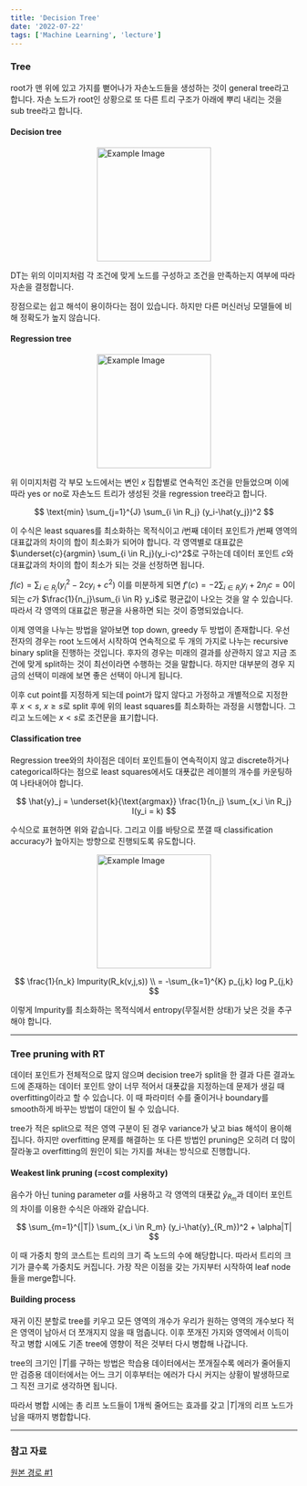 ```yaml
---
title: 'Decision Tree'
date: '2022-07-22'
tags: ['Machine Learning', 'lecture']
---
```


### Tree

root가 맨 위에 있고 가지를 뻗어나가 자손노드들을 생성하는 것이 general tree라고 합니다. 자손 노드가 root인 상황으로 또 다른 트리 구조가 아래에 뿌리 내리는 것을 sub tree라고 합니다.

#### Decision tree

<img src="https://cdn-ildoenj.nitrocdn.com/cspHczubSJxydpVepnzkBXUBiIwgOhZL/assets/images/optimized/rev-9cfbcc4/www.displayr.com/wp-content/uploads/2018/07/what-is-a-decision-tree.png" alt="Example Image" style="display: block; margin: 0 auto; height:200;" />

DT는 위의 이미지처럼 각 조건에 맞게 노드를 구성하고 조건을 만족하는지 여부에 따라 자손을 결정합니다.

장점으로는 쉽고 해석이 용이하다는 점이 있습니다. 하지만 다른 머신러닝 모델들에 비해 정확도가 높지 않습니다.

#### Regression tree

<img src="https://www.mathworks.com/help/stats/simpleregressiontree.png" alt="Example Image" style="display: block; margin: 0 auto; height:200;" />

위 이미지처럼 각 부모 노드에서는 변인 $x$ 집합별로 연속적인 조건을 만들었으며 이에 따라 yes or no로 자손노드 트리가 생성된 것을 regression tree라고 합니다.

$$
\text{min} \sum_{j=1}^{J} \sum_{i \in R_j} (y_i-\hat{y_j})^2
$$

이 수식은 least squares를 최소화하는 목적식이고 $i$번째 데이터 포인트가 $j$번째 영역의 대표값과의 차이의 합이 최소화가 되어야 합니다. 각 영역별로 대표값은 $\underset{c}{argmin} \sum_{i \in R_j}(y_i-c)^2$로 구하는데 데이터 포인트 $c$와 대표값과의 차이의 합이 최소가 되는 것을 선정하면 됩니다.

$f(c) = \sum_{i \in R_j} (y_i^2 - 2cy_i + c^2)$ 이를 미분하게 되면 $f'(c) = - 2 \sum_{i \in R_j} y_i + 2n_j c = 0$이 되는 $c$가 $\frac{1}{n_j}\sum_{i \in R} y_i$로 평균값이 나오는 것을 알 수 있습니다. 따라서 각 영역의 대표값은 평균을 사용하면 되는 것이 증명되었습니다.

이제 영역을 나누는 방법을 알아보면 top down, greedy 두 방법이 존재합니다. 우선 전자의 경우는 root 노드에서 시작하여 연속적으로 두 개의 가지로 나누는 recursive binary split을 진행하는 것입니다. 후자의 경우는 미래의 결과를 상관하지 않고 지금 조건에 맞게 split하는 것이 최선이라면 수행하는 것을 말합니다. 하지만 대부분의 경우 지금의 선택이 미래에 보면 좋은 선택이 아니게 됩니다.

이후 cut point를 지정하게 되는데 point가 많지 않다고 가정하고 개별적으로 지정한 후 $x < s$, $x \ge s$로 split 후에 위의 least squares를 최소화하는 과정을 시행합니다. 그리고 노드에는 $x < s$로 조건문을 표기합니다.

#### Classification tree

Regression tree와의 차이점은 데이터 포인트들이 연속적이지 않고 discrete하거나 categorical하다는 점으로 least squares에서도 대푯값은 레이블의 개수를 카운팅하여 나타내어야 합니다.

$$
\hat{y}_j = \underset{k}{\text{argmax}} \frac{1}{n_j} \sum_{x_i \in R_j} I(y_i = k)
$$

수식으로 표현하면 위와 같습니다. 그리고 이를 바탕으로 쪼갤 때 classification accuracy가 높아지는 방향으로 진행되도록 유도합니다.

<img src="https://miro.medium.com/1*M15RZMSk8nGEyOnD8haF-A.png" alt="Example Image" style="display: block; margin: 0 auto; height:200;" />

$$
\frac{1}{n_k} Impurity(R_k(v,j,s)) \\
= -\sum_{k=1}^{K} p_{j,k} log P_{j,k}
$$

이렇게 Impurity를 최소화하는 목적식에서 entropy(무질서한 상태)가 낮은 것을 추구해야 합니다.

---

### Tree pruning with RT

데이터 포인트가 전체적으로 많지 않으며 decision tree가 split을 한 결과 다른 결과노드에 존재하는 데이터 포인트 양이 너무 적어서 대푯값을 지정하는데 문제가 생길 때 overfitting이라고 할 수 있습니다. 이 때 파라미터 수를 줄이거나 boundary를 smooth하게 바꾸는 방법이 대안이 될 수 있습니다.

tree가 적은 split으로 적은 영역 구분이 된 경우 variance가 낮고 bias 해석이 용이해집니다. 하지만 overfitting 문제를 해결하는 또 다른 방법인 pruning은 오히려 더 많이 잘라놓고 overfitting의 원인이 되는 가지를 쳐내는 방식으로 진행합니다.

#### Weakest link pruning (=cost complexity)

음수가 아닌 tuning parameter $\alpha$를 사용하고 각 영역의 대푯값 $\hat{y}_{R_m}$과 데이터 포인트의 차이를 이용한 수식은 아래와 같습니다.

$$
\sum_{m=1}^{|T|} \sum_{x_i \in R_m} (y_i-\hat{y}_{R_m})^2 + \alpha|T|
$$

이 때 가중치 항의 코스트는 트리의 크기 즉 노드의 수에 해당합니다. 따라서 트리의 크기가 클수록 가중치도 커집니다. 가장 작은 이점을 갖는 가지부터 시작하여 leaf node들을 merge합니다.

#### Building process

재귀 이진 분할로 tree를 키우고 모든 영역의 개수가 우리가 원하는 영역의 개수보다 적은 영역이 남아서 더 쪼개지지 않을 때 멈춥니다. 이후 쪼개진 가지와 영역에서 이득이 작고 병합 시에도 기존 tree에 영향이 적은 것부터 다시 병합해 나갑니다.

tree의 크기인 $|T|$를 구하는 방법은 학습용 데이터에서는 쪼개질수록 에러가 줄어들지만 검증용 데이터에서는 어느 크기 이후부터는 에러가 다시 커지는 상황이 발생하므로 그 직전 크기로 생각하면 됩니다.

따라서 병합 시에는 총 리프 노드들이 1개씩 줄어드는 효과를 갖고 $|T|$개의 리프 노드가 남을 때까지 병합합니다.

---

### 참고 자료

[원본 경로 #1](https://youtu.be/PVGTnn84jL4?si=331ER9vlHmknx-Tm)